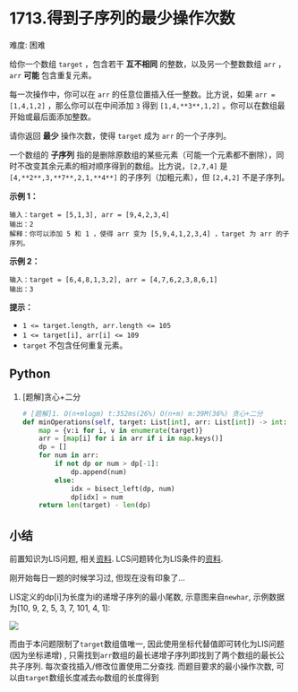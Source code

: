 # 1713.得到子序列的最少操作次数

难度: 困难

给你一个数组 `target` ，包含若干 **互不相同** 的整数，以及另一个整数数组 `arr` ，`arr` **可能** 包含重复元素。

每一次操作中，你可以在 `arr` 的任意位置插入任一整数。比方说，如果 `arr = [1,4,1,2]` ，那么你可以在中间添加 `3` 得到 `[1,4,**3**,1,2]` 。你可以在数组最开始或最后面添加整数。

请你返回 **最少** 操作次数，使得 `target` 成为 `arr` 的一个子序列。

一个数组的 **子序列** 指的是删除原数组的某些元素（可能一个元素都不删除），同时不改变其余元素的相对顺序得到的数组。比方说，`[2,7,4]` 是 `[4,**2**,3,**7**,2,1,**4**]` 的子序列（加粗元素），但 `[2,4,2]` 不是子序列。

 

**示例 1：**

```
输入：target = [5,1,3], arr = [9,4,2,3,4]
输出：2
解释：你可以添加 5 和 1 ，使得 arr 变为 [5,9,4,1,2,3,4] ，target 为 arr 的子序列。
```

**示例 2：**

```
输入：target = [6,4,8,1,3,2], arr = [4,7,6,2,3,8,6,1]
输出：3
```

 

**提示：**

- `1 <= target.length, arr.length <= 105`
- `1 <= target[i], arr[i] <= 109`
- `target` 不包含任何重复元素。

## Python

1. [题解]贪心+二分

   ```python
   # [题解]1. O(n+mlogm) t:352ms(26%) O(n+m) m:39M(36%) 贪心+二分
   def minOperations(self, target: List[int], arr: List[int]) -> int:
       map = {v:i for i, v in enumerate(target)}
       arr = [map[i] for i in arr if i in map.keys()]
       dp = []
       for num in arr:
           if not dp or num > dp[-1]:
               dp.append(num)
           else:
               idx = bisect_left(dp, num)
               dp[idx] = num
       return len(target) - len(dp)
   ```

## 小结

前置知识为LIS问题, 相关[资料](https://leetcode.cn/problems/longest-increasing-subsequence/solution/yi-bu-yi-bu-tui-dao-chu-guan-fang-zui-you-jie-fa-x/). LCS问题转化为LIS条件的[资料](https://leetcode.cn/problems/minimum-operations-to-make-a-subsequence/solution/gong-shui-san-xie-noxiang-xin-ke-xue-xi-oj7yu/). 

刚开始每日一题的时候学习过, 但现在没有印象了... 

LIS定义的dp[i]为长度为i的递增子序列的最小尾数, 示意图来自`newhar`, 示例数据为[10, 9, 2, 5, 3, 7, 101, 4, 1]:

![](https://pic.leetcode-cn.com/21139d6f2531808007aa8fd8f71bc54b9d4a8d451500e7e6490d650f1cc2d718-image.png)

而由于本问题限制了`target`数组值唯一, 因此使用坐标代替值即可转化为LIS问题(因为坐标递增) , 只需找到`arr`数组的最长递增子序列即找到了两个数组的最长公共子序列. 每次查找插入/修改位置使用二分查找. 而题目要求的最小操作次数, 可以由`target`数组长度减去`dp`数组的长度得到